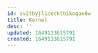 ```yaml
---
id: sv2tbyjl1cecktbikoqax6w
title: Kernel
desc: ''
updated: 1649133615791
created: 1649133615791
---
```


